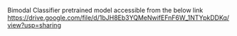 
Bimodal Classifier pretrained model accessible from the below link
https://drive.google.com/file/d/1bJH8Eb3YQMeNwifEFnF6W_1NTYpkDDKq/view?usp=sharing
